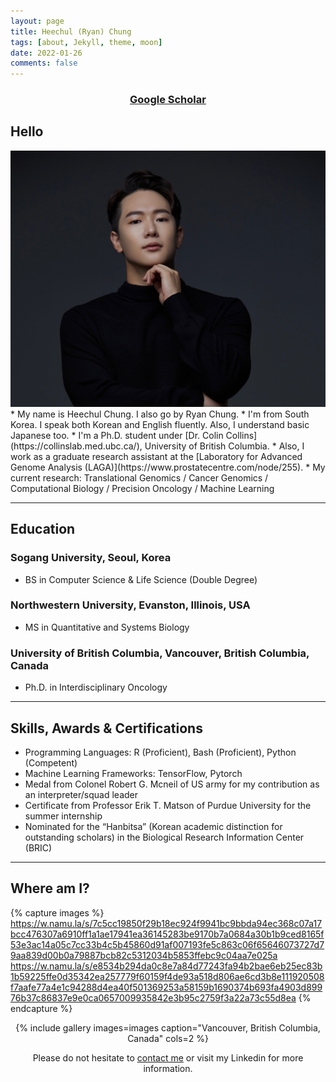 ```yaml
---
layout: page
title: Heechul (Ryan) Chung
tags: [about, Jekyll, theme, moon]
date: 2022-01-26
comments: false
---
```

    
### <center><a href="https://scholar.google.com/citations?user=vC39wXAAAAAJ&hl=ko"><b>Google Scholar</b></a></center>

## Hello
<img src="/assets/img/Ryan1.jpeg">
* My name is Heechul Chung. I also go by Ryan Chung.
* I'm from South Korea. I speak both Korean and English fluently. Also, I understand basic Japanese too.
* I'm a Ph.D. student under [Dr. Colin Collins](https://collinslab.med.ubc.ca/), University of British Columbia.
* Also, I work as a graduate research assistant at the [Laboratory for Advanced Genome Analysis (LAGA)](https://www.prostatecentre.com/node/255).
* My current research: Translational Genomics / Cancer Genomics / Computational Biology / Precision Oncology / Machine Learning

---

## Education
### Sogang University, Seoul, Korea
* BS in Computer Science & Life Science (Double Degree)

### Northwestern University, Evanston, Illinois, USA
* MS in Quantitative and Systems Biology

### University of British Columbia, Vancouver, British Columbia, Canada
* Ph.D. in Interdisciplinary Oncology

---

## Skills, Awards & Certifications
* Programming Languages: R (Proficient), Bash (Proficient), Python (Competent)
* Machine Learning Frameworks: TensorFlow, Pytorch
* Medal from Colonel Robert G. Mcneil of US army for my contribution as an interpreter/squad leader
* Certificate from Professor Erik T. Matson of Purdue University for the summer internship
* Nominated for the “Hanbitsa” (Korean academic distinction for outstanding scholars) in the Biological Research Information Center (BRIC)

---

## Where am I?

{% capture images %} https://w.namu.la/s/7c5cc19850f29b18ec924f9941bc9bbda94ec368c07a17bcc476307a6910ff1a1ae17941ea36145283be9170b7a0684a30b1b9ced8165f53e3ac14a05c7cc33b4c5b45860d91af007193fe5c863c06f65646073727d79aa839d00b0a79887bcb82c5312034b5853ffebc9c04aa7e025a
https://w.namu.la/s/e8534b294da0c8e7a84d77243fa94b2bae6eb25ec83b1b59225ffe0d35342ea257779f60159f4de93a518d806ae6cd3b8e111920508f7aafe77a4e1c94288d4ea40f501369253a58159b1690374b693fa4903d89976b37c86837e9e0ca0657009935842e3b95c2759f3a22a73c55d8ea
{% endcapture %}
<center>{% include gallery images=images caption="Vancouver, British Columbia, Canada" cols=2 %}<center>


Please do not hesitate to <a href="mailto:{{ heechulrchung@gmail.com }}=">contact me</a> or visit my Linkedin for more information. 
      
